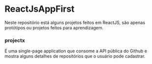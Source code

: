 # ReactJsAppFirst
Neste repositório está alguns projetos feitos em ReactJS, são apenas protótipos ou projetos feitos para aprendizagem.

### projectx
É uma single-page application que consome a API pública do Github e mostra alguns detalhes de repositórios que o usuário pode cadastrar.
